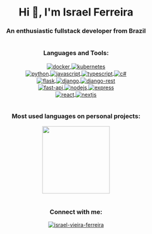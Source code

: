 <h1 align="center">Hi 👋, I'm Israel Ferreira</h1>
<h3 align="center">An enthusiastic fullstack developer from Brazil</h3>

<h1 />

<h3 align="center">Languages and Tools:</h3>
<div align="center">
  <a href="#">
    <img align="center" src="https://img.shields.io/badge/docker-%230db7ed.svg?style=rounded&logo=docker&logoColor=white" alt="docker" />
  </a>
  <a href="#">
    <img align="center" src="https://img.shields.io/badge/kubernetes-%23326ce5.svg?style=rounded&logo=kubernetes&logoColor=white" alt="kubernetes" />
  </a>
</div>

<div align="center">
  <a href="#">
    <img align="center" src="https://img.shields.io/badge/python-3670A0?style=rounded&logo=python&logoColor=ffdd54" alt="python" />
  </a>
  <a href="#">
    <img align="center" src="https://img.shields.io/badge/javascript-%23323330.svg?style=rounded&logo=javascript&logoColor=%23F7DF1E" alt="javascript" />
  </a>
  <a href="#">
    <img align="center" src="https://img.shields.io/badge/typescript-%23007ACC.svg?style=rounded&logo=typescript&logoColor=white" alt="typescript" />
  </a>
  <a href="#">
    <img align="center" src="https://img.shields.io/badge/c%23-%23239120.svg?style=rounded&logo=c-sharp&logoColor=white" alt="c#" />
  </a>
</div>

<div align="center">
  <a href="#">
    <img align="center" src="https://img.shields.io/badge/flask-%23000.svg?style=rounded&logo=flask&logoColor=white" alt="flask" />
  </a>
  <a href="#">
    <img align="center" src="https://img.shields.io/badge/django-%23092E20.svg?style=rounded&logo=django&logoColor=white" alt="django" />
  </a>
  <a href="#">
    <img align="center" src="https://img.shields.io/badge/DJANGO-REST-ff1709?style=rounded&logo=django&logoColor=white&color=ff1709&labelColor=gray" alt="django-rest" />
  </a>
</div>

<div align="center">
  <a href="#">
    <img align="center" src="https://img.shields.io/badge/FastAPI-005571?style=rounded&logo=fastapi" alt="fast-api" />
  </a>
  <a href="#">
    <img align="center" src="https://img.shields.io/badge/node.js-6DA55F?style=rounded&logo=node.js&logoColor=white" alt="nodejs" />
  </a>
  <a href="#">
    <img align="center" src="https://img.shields.io/badge/express.js-%23404d59.svg?style=rounded&logo=express&logoColor=%2361DAFB" alt="express" />
  </a>
</div>

<div align="center">
  <a href="#">
    <img align="center" src="https://img.shields.io/badge/react-%2320232a.svg?style=rounded&logo=react&logoColor=%2361DAFB" alt="react" />
  </a>
  <a href="#">
    <img align="center" src="https://img.shields.io/badge/Next-black?style=rounded&logo=next.js&logoColor=white" alt="nextjs" />
  </a>
</div>

<h1 />

<h3 align="center">Most used languages on personal projects:</h3>
<div align="center">
  <img height="180em" src="https://github-readme-stats.vercel.app/api/top-langs/?username=israelvf&layout=compact&langs_count=8&theme=gruvbox"/>
</div>

<h1 />

<h3 align="center">Connect with me:</h3>
<p align="center">
  <a href="https://linkedin.com/in/israel-vieira-ferreira" target="blank">
    <img align="center" src="https://img.shields.io/badge/linkedin-%230077B5.svg?style=rounded&logo=linkedin&logoColor=white" alt="israel-vieira-ferreira" />
  </a>
</p>
